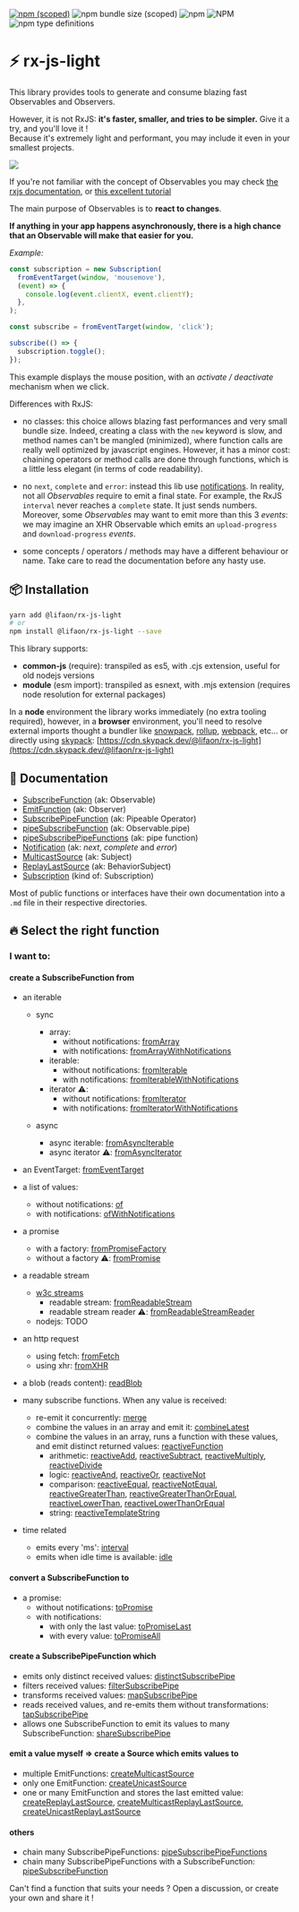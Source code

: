 [![npm (scoped)](https://img.shields.io/npm/v/@lifaon/rx-js-light.svg)](https://www.npmjs.com/package/@lifaon/rx-js-light)
![npm bundle size (scoped)](https://img.shields.io/bundlephobia/minzip/@lifaon/rx-js-light.svg)
![npm](https://img.shields.io/npm/dm/@lifaon/rx-js-light.svg)
![NPM](https://img.shields.io/npm/l/@lifaon/rx-js-light.svg)
![npm type definitions](https://img.shields.io/npm/types/@lifaon/rx-js-light.svg)

# ⚡ rx-js-light

This library provides tools to generate and consume blazing fast Observables and Observers.

However, it is not RxJS: **it's faster, smaller, and tries to be simpler.** Give it a try, and you'll love it !  
Because it's extremely light and performant, you may include it even in your smallest projects.


[<img src="https://img.shields.io/badge/-tutorial-brightgreen?style=for-the-badge" />](src/examples/tutorial.md)


If you're not familiar with the concept of Observables you may
check [the rxjs documentation](https://rxjs-dev.firebaseapp.com/guide/observable), or
[this excellent tutorial](https://gist.github.com/staltz/868e7e9bc2a7b8c1f754)

The main purpose of Observables is to **react to changes**.

**If anything in your app happens asynchronously, there is a high chance that an Observable will make that easier for you.**

*Example:*

```js
const subscription = new Subscription(
  fromEventTarget(window, 'mousemove'),
  (event) => {
    console.log(event.clientX, event.clientY);
  },
);

const subscribe = fromEventTarget(window, 'click');

subscribe(() => {
  subscription.toggle();
});
```

This example displays the mouse position, with an *activate / deactivate* mechanism when we click.

Differences with RxJS:

- no classes: this choice allows blazing fast performances and very small bundle size. Indeed, creating a class with
  the `new` keyword is slow, and method names can't be mangled (minimized), where function calls are really well
  optimized by javascript engines. However, it has a minor cost: chaining operators or method calls are done through
  functions, which is a little less elegant (in terms of code readability).

- no `next`, `complete` and `error`: instead this lib use [notifications](src/misc/notifications/notifications.md).
  In reality, not all *Observables* require to emit a final state. For example, the RxJS `interval`
  never reaches a `complete` state. It just sends numbers. Moreover, some *Observables* may want to emit more
  than this 3 *events*: we may imagine an XHR
  Observable which emits an `upload-progress` and `download-progress` *events*.

- some concepts / operators / methods may have a different behaviour or name.
  Take care to read the documentation before any hasty use.
  

## 📦 Installation

```bash
yarn add @lifaon/rx-js-light
# or
npm install @lifaon/rx-js-light --save
```

This library supports:

- **common-js** (require): transpiled as es5, with .cjs extension, useful for old nodejs versions
- **module** (esm import): transpiled as esnext, with .mjs extension (requires node resolution for external packages)

In a **node** environment the library works immediately (no extra tooling required),
however, in a **browser** environment, you'll need to resolve external imports thought a bundler like
[snowpack](https://www.snowpack.dev/),
[rollup](https://rollupjs.org/guide/en/),
[webpack](https://webpack.js.org/),
etc...
or directly using [skypack](https://www.skypack.dev/):
[https://cdn.skypack.dev/@lifaon/rx-js-light](https://cdn.skypack.dev/@lifaon/rx-js-light)


## 📕 Documentation

- [SubscribeFunction](src/types/subscribe-function/subscribe-function.md) (ak: Observable)
- [EmitFunction](src/types/emit-function/emit-function.md) (ak: Observer)
- [SubscribePipeFunction](src/types/subscribe-pipe-function/subscribe-pipe-function.md) (ak: Pipeable Operator)
- [pipeSubscribeFunction](src/functions/piping/pipe-subscribe-function/pipe-subscribe-function.md) (ak: Observable.pipe)
- [pipeSubscribePipeFunctions](src/functions/piping/pipe-subscribe-pipe-functions/pipe-subscribe-pipe-functions.md) (ak: pipe function)
- [Notification](src/misc/notifications/notifications.md) (ak: *next*, *complete* and *error*)
- [MulticastSource](src/source/multicast-source/multicast-source.md) (ak: Subject)
- [ReplayLastSource](src/source/replay-last-source/replay-last-source.md) (ak: BehaviorSubject)
- [Subscription](src/misc/subscription/subscription.md) (kind of: Subscription)

Most of public functions or interfaces have their own documentation into a `.md` file in their respective directories. 

## 🔥️ Select the right function

### I want to:

#### create a SubscribeFunction from

- an iterable
  - sync
    - array:
      - without notifications: [fromArray](src/subscribe-function/from/iterable/sync/from-array/from-array.md)
      - with notifications: [fromArrayWithNotifications](src/subscribe-function/from/iterable/sync/from-array/with-notifications/from-array-with-notifications.md)
    - iterable:
      - without notifications: [fromIterable](src/subscribe-function/from/iterable/sync/from-iterable/from-iterable.md)
      - with notifications: [fromIterableWithNotifications](src/subscribe-function/from/iterable/sync/from-iterable/with-notifications/from-iterable-with-notifications.md)
    - iterator ⚠️:
      - without notifications: [fromIterator](src/subscribe-function/from/iterable/sync/from-iterator/from-iterator.md)
      - with notifications: [fromIteratorWithNotifications](src/subscribe-function/from/iterable/sync/from-iterator/with-notifications/from-iterator-with-notifications.md)

  - async
    - async iterable: [fromAsyncIterable](src/subscribe-function/from/iterable/async/from-async-iterable/from-async-iterable.md)
    - async iterator ⚠️: [fromAsyncIterator](src/subscribe-function/from/iterable/async/from-async-iterator/from-async-iterator.md)
  
- an EventTarget: [fromEventTarget](src/subscribe-function/from/dom/from-event-target/from-event-target.md)
  
- a list of values:
  - without notifications: [of](src/subscribe-function/from/others/of/of.md)
  - with notifications: [ofWithNotifications](src/subscribe-function/from/others/of/with-notifications/of-with-notifications.ts)

- a promise
  - with a factory: [fromPromiseFactory](src/subscribe-function/from/promise/from-promise-factory/from-promise-factory.md)
  - without a factory ⚠️: [fromPromise](src/subscribe-function/from/promise/from-promise/from-promise.md)

- a readable stream
  - [w3c streams](https://streams.spec.whatwg.org/#rs-class)
    - readable stream: [fromReadableStream](src/subscribe-function/from/readable-stream/w3c/from-readable-stream/from-readable-stream.md)
    - readable stream reader ⚠: [fromReadableStreamReader](src/subscribe-function/from/readable-stream/w3c/from-readable-stream-reader/from-readable-stream-reader.md)
  - nodejs: TODO

- an http request
  - using fetch: [fromFetch](src/subscribe-function/from/http/from-fetch/from-fetch.md)
  - using xhr: [fromXHR](src/subscribe-function/from/http/xhr/from-xhr/from-xhr.md)
  
- a blob (reads content): [readBlob](src/subscribe-function/from/dom/read-blob/read-blob.md)
  
- many subscribe functions. When any value is received:
  - re-emit it concurrently: [merge](src/subscribe-function/from/many/merge/merge.ts)
  - combine the values in an array and emit it: [combineLatest](src/subscribe-function/from/many/combine-latest/combine-latest.md)
  - combine the values in an array, runs a function with these values, and emit distinct returned
    values: [reactiveFunction](src/subscribe-function/from/many/reactive-function/reactive-function.md)
    - arithmetic:
      [reactiveAdd](src/subscribe-function/from/many/reactive-function/built-in/arithmetic/reactive-add.ts),
      [reactiveSubtract](src/subscribe-function/from/many/reactive-function/built-in/arithmetic/reactive-subtract.ts),
      [reactiveMultiply](src/subscribe-function/from/many/reactive-function/built-in/arithmetic/reactive-multiply.ts),
      [reactiveDivide](src/subscribe-function/from/many/reactive-function/built-in/arithmetic/reactive-divide.ts)
    - logic:
      [reactiveAnd](src/subscribe-function/from/many/reactive-function/built-in/logic/reactive-and.ts),
      [reactiveOr](src/subscribe-function/from/many/reactive-function/built-in/logic/reactive-or.ts),
      [reactiveNot](src/subscribe-function/from/many/reactive-function/built-in/logic/reactive-not.ts)
    - comparison:
      [reactiveEqual](src/subscribe-function/from/many/reactive-function/built-in/comparison/reactive-equal.ts),
      [reactiveNotEqual](src/subscribe-function/from/many/reactive-function/built-in/comparison/reactive-not-equal.ts),
      [reactiveGreaterThan](src/subscribe-function/from/many/reactive-function/built-in/comparison/reactive-greater-than.ts),
      [reactiveGreaterThanOrEqual](src/subscribe-function/from/many/reactive-function/built-in/comparison/reactive-greater-than-or-equal.ts),
      [reactiveLowerThan](src/subscribe-function/from/many/reactive-function/built-in/comparison/reactive-lower-than.ts),
      [reactiveLowerThanOrEqual](src/subscribe-function/from/many/reactive-function/built-in/comparison/reactive-lower-than-or-equal.ts)
    - string:
      [reactiveTemplateString](src/subscribe-function/from/many/reactive-function/built-in/string/reactive-template-string.ts)

- time related
  - emits every 'ms': [interval](src/subscribe-function/from/time-related/interval/interval.md)
  - emits when idle time is available: [idle](src/subscribe-function/from/time-related/idle/idle.md)

#### convert a SubscribeFunction to

- a promise:
  - without notifications: [toPromise](src/subscribe-function/to/to-promise/to-promise.md)
  - with notifications:
    - with only the last value: [toPromiseLast](src/subscribe-function/to/to-promise/last/to-promise-last.md)
    - with every value: [toPromiseAll](src/subscribe-function/to/to-promise/all/to-promise-all.md)

#### create a SubscribePipeFunction which

- emits only distinct received values: [distinctSubscribePipe](src/subscribe-function/subscribe-pipe/emit-pipe-related/distinct-subscribe-pipe.ts)
- filters received values: [filterSubscribePipe](src/subscribe-function/subscribe-pipe/emit-pipe-related/filter-subscribe-pipe.ts)
- transforms received values: [mapSubscribePipe](src/subscribe-function/subscribe-pipe/emit-pipe-related/map-subscribe-pipe.ts)
- reads received values, and re-emits them without transformations: [tapSubscribePipe](src/subscribe-function/subscribe-pipe/emit-pipe-related/tap-subscribe-pipe.ts)
- allows one SubscribeFunction to emit its values to many SubscribeFunction: [shareSubscribePipe](src/subscribe-function/subscribe-pipe/source-related/share-subscribe-pipe.ts)

[comment]: <> (TODO better tree for source-related folder)
[comment]: <> (TODO merge-all)
[comment]: <> (TODO merge-map)

#### emit a value myself => create a Source which emits values to

- multiple EmitFunctions: [createMulticastSource](src/source/multicast-source/multicast-source.md)
- only one EmitFunction: [createUnicastSource](src/source/unicast-source/unicast-source.md)
- one or many EmitFunction and stores the last emitted value:
  [createReplayLastSource](src/source/replay-last-source/replay-last-source.md),
  [createMulticastReplayLastSource](src/source/replay-last-source/derived/create-multicast-replay-last-source.ts),
  [createUnicastReplayLastSource](src/source/replay-last-source/derived/create-unicast-replay-last-source.ts)

#### others

- chain many SubscribePipeFunctions: [pipeSubscribePipeFunctions](src/functions/piping/pipe-subscribe-pipe-functions/pipe-subscribe-pipe-functions.ts)
- chain many SubscribePipeFunctions with a
  SubscribeFunction: [pipeSubscribeFunction](src/functions/piping/pipe-subscribe-function/pipe-subscribe-function.ts)



Can't find a function that suits your needs ? Open a discussion, or create your own and share it !

